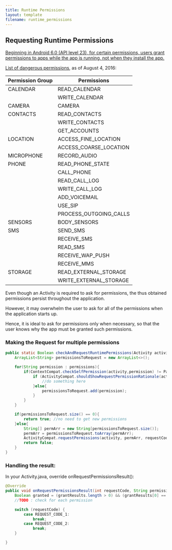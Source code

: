 ```yaml
---
title: Runtime Permissions
layout: template
filename: runtime_permissions
---
```



## Requesting Runtime Permissions

[Beginning in Android 6.0 (API level 23), for certain permissions, users grant permissions to apps while the app is running, not when they install the app.](https://developer.android.com/training/permissions/requesting.html)

[List of dangerous permissions](https://developer.android.com/guide/topics/security/permissions.html#normal-dangerous), as of August 4, 2016:

| Permission Group | Permissions            |
|------------------|------------------------|
| CALENDAR         | READ_CALENDAR          |
|                  | WRITE_CALENDAR         |
| CAMERA           | CAMERA                 |
| CONTACTS         | READ_CONTACTS          |
|                  | WRITE_CONTACTS         |
|                  | GET_ACCOUNTS           |
| LOCATION         | ACCESS_FINE_LOCATION   |
|                  | ACCESS_COARSE_LOCATION |
| MICROPHONE       | RECORD_AUDIO           |
| PHONE            | READ_PHONE_STATE       |
|                  | CALL_PHONE             |
|                  | READ_CALL_LOG          |
|                  | WRITE_CALL_LOG         |
|                  | ADD_VOICEMAIL          |
|                  | USE_SIP                |
|                  | PROCESS_OUTGOING_CALLS |
| SENSORS          | BODY_SENSORS           |
| SMS              | SEND_SMS               |
|                  | RECEIVE_SMS            |
|                  | READ_SMS               |
|                  | RECEIVE_WAP_PUSH       |
|                  | RECEIVE_MMS            |
| STORAGE          | READ_EXTERNAL_STORAGE  |
|                  | WRITE_EXTERNAL_STORAGE |


Even though an Activity is required to ask for permissions, the thus obtained permissions persist throughout the application.

However, it may overwhelm the user to ask for all of the permissions when the application starts up.

Hence, it is ideal to ask for permissions only when necessary, so that the user knows why the app must be granted such permissions.

### Making the Request for multiple permissions

```java
public static Boolean checkAndRequestRuntimePermissions(Activity activity, String[] permissions, int requestCode){
    ArrayList<String> permissionsToRequest = new ArrayList<>();

    for(String permission : permissions){
        if(ContextCompat.checkSelfPermission(activity,permission) != PackageManager.PERMISSION_GRANTED){
            if (ActivityCompat.shouldShowRequestPermissionRationale(activity,permission)){
                //do something here
            }else{
                permissionsToRequest.add(permission);
            }
        }
    }

    if(permissionsToRequest.size() == 0){
        return true; //no need to get new permissions
    }else{
        String[] permArr = new String[permissionsToRequest.size()];
        permArr = permissionsToRequest.toArray(permArr);
        ActivityCompat.requestPermissions(activity, permArr, requestCode);
        return false;
    }
}
```

### Handling the result:

In your Activity.java, override onRequestPermissionsResult():

```java
@Override
public void onRequestPermissionsResult(int requestCode, String permissions[], int[] grantResults) {
    Boolean granted = (grantResults.length > 0) && (grantResults[0] == PackageManager.PERMISSION_GRANTED);
    //TODO : check for each permission

    switch (requestCode) {
        case REQUEST_CODE_1:
            break;
        case REQUEST_CODE_2:
            break;
    }

}
```
